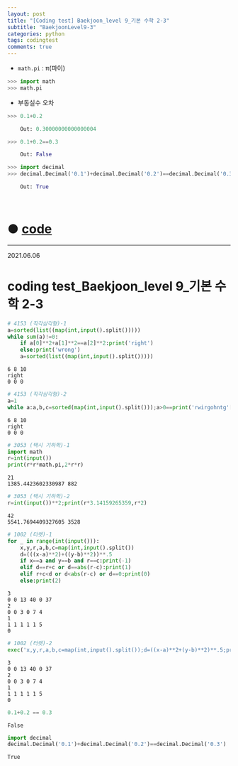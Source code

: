 ```yaml
---
layout: post
title: "[Coding test] Baekjoon_level 9_기본 수학 2-3"
subtitle: "BaekjoonLevel9-3"
categories: python
tags: codingtest
comments: true
---
```


* `math.pi` : π(파이)

```python
>>> import math
>>> math.pi
```

* 부동실수 오차

```python
>>> 0.1+0.2

    Out: 0.30000000000000004

>>> 0.1+0.2==0.3

    Out: False

>>> import decimal
>>> decimal.Decimal('0.1')+decimal.Decimal('0.2')==decimal.Decimal('0.3')

    Out: True
```

<br>

# ● [code](https://github.com/JeongJaeyoung0/coding_test/blob/96cb00de8bcc5bc81b0a2aac77565bcdd26fb002/210606_Baekjoon_coding%20test_level%209_%EA%B8%B0%EB%B3%B8%20%EC%88%98%ED%95%99%202-3.ipynb)

***

2021.06.06
# coding test_Baekjoon_level 9_기본 수학 2-3


```python
# 4153 (직각삼각형)-1
a=sorted(list((map(int,input().split()))))
while sum(a)!=0:
    if a[0]**2+a[1]**2==a[2]**2:print('right')
    else:print('wrong')
    a=sorted(list((map(int,input().split()))))
```

    6 8 10
    right
    0 0 0
    


```python
# 4153 (직각삼각형)-2
a=1
while a:a,b,c=sorted(map(int,input().split()));a>0==print('rwirgohntg'[a*a+b*b!=c*c::2])
```

    6 8 10
    right
    0 0 0
    


```python
# 3053 (택시 기하학)-1
import math
r=int(input())
print(r*r*math.pi,2*r*r)
```

    21
    1385.4423602330987 882
    


```python
# 3053 (택시 기하학)-2
r=int(input())**2;print(r*3.14159265359,r*2)
```

    42
    5541.7694409327605 3528
    


```python
# 1002 (터렛)-1
for _ in range(int(input())):
    x,y,r,a,b,c=map(int,input().split())
    d=(((x-a)**2)+((y-b)**2))**.5
    if x==a and y==b and r==c:print(-1)
    elif d==r+c or d==abs(r-c):print(1)
    elif r+c<d or d<abs(r-c) or d==0:print(0)
    else:print(2)
```

    3
    0 0 13 40 0 37
    2
    0 0 3 0 7 4
    1
    1 1 1 1 1 5
    0
    


```python
# 1002 (터렛)-2
exec('x,y,r,a,b,c=map(int,input().split());d=((x-a)**2+(y-b)**2)**.5;print(-1if d==0and r==c else 1if d==r+c or d==abs(r-c) else 0if r+c<d or d<abs(r-c) or d==0else 2);'*int(input()))
```

    3
    0 0 13 40 0 37
    2
    0 0 3 0 7 4
    1
    1 1 1 1 1 5
    0
    


```python
0.1+0.2 == 0.3
```




    False




```python
import decimal
decimal.Decimal('0.1')+decimal.Decimal('0.2')==decimal.Decimal('0.3')
```




    True